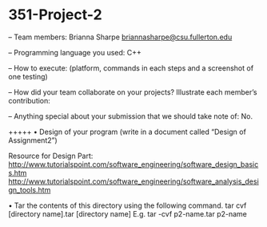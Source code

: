 # 351-Project-2

– Team members: 
Brianna Sharpe briannasharpe@csu.fullerton.edu

– Programming language you used: C++

– How to execute:
(platform, commands in each steps and a screenshot of one testing)

– How did your team collaborate on your projects? Illustrate each member’s
contribution:

– Anything special about your submission that we should take note of: No.




+++++
• Design of your program (write in a document called “Design of Assignment2”)

Resource for Design Part:
http://www.tutorialspoint.com/software_engineering/software_design_basics.htm
http://www.tutorialspoint.com/software_engineering/software_analysis_design_tools.htm

• Tar the contents of this directory using the following command. tar cvf [directory
name].tar [directory name]
E.g. tar -cvf p2-name.tar p2-name
